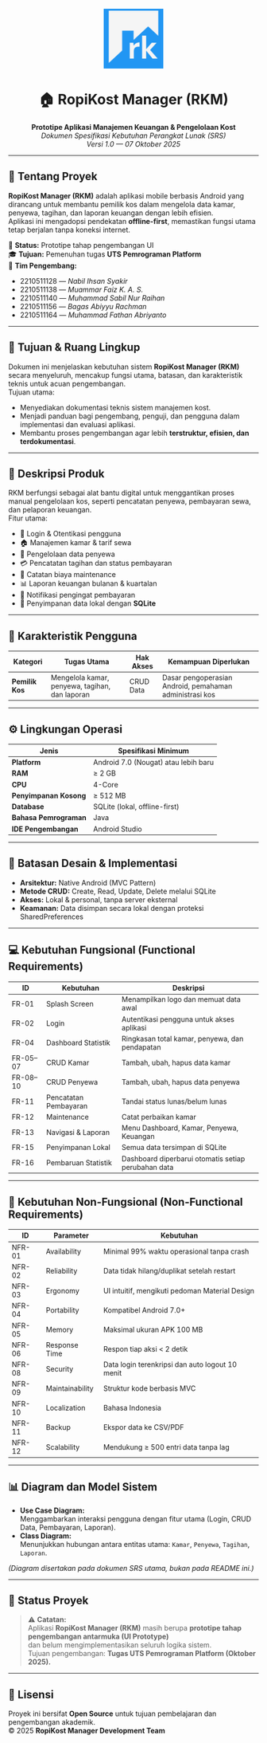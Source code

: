 <p align="center">
  <img src="https://github.com/Thaaan184/RopiKos/blob/master/public/Logo.png?raw=true" alt="RopiKost Logo" width="120"/>
</p>

<h1 align="center">🏠 RopiKost Manager (RKM)</h1>
<p align="center">
  <b>Prototipe Aplikasi Manajemen Keuangan & Pengelolaan Kost</b><br/>
  <i>Dokumen Spesifikasi Kebutuhan Perangkat Lunak (SRS)</i><br/>
  <i>Versi 1.0 — 07 Oktober 2025</i>
</p>

---

## 📘 Tentang Proyek

**RopiKost Manager (RKM)** adalah aplikasi mobile berbasis Android yang dirancang untuk membantu pemilik kos dalam mengelola data kamar, penyewa, tagihan, dan laporan keuangan dengan lebih efisien.  
Aplikasi ini mengadopsi pendekatan **offline-first**, memastikan fungsi utama tetap berjalan tanpa koneksi internet.  

🧩 **Status:** Prototipe tahap pengembangan UI  
🎓 **Tujuan:** Pemenuhan tugas **UTS Pemrograman Platform**  
👥 **Tim Pengembang:**
- 2210511128 — *Nabil Ihsan Syakir*  
- 2210511138 — *Muammar Faiz K. A. S.*  
- 2210511140 — *Muhammad Sabil Nur Raihan*  
- 2210511156 — *Bagas Abiyyu Rachman*  
- 2210511164 — *Muhammad Fathan Abriyanto*  

---

## 🎯 Tujuan & Ruang Lingkup

Dokumen ini menjelaskan kebutuhan sistem **RopiKost Manager (RKM)** secara menyeluruh, mencakup fungsi utama, batasan, dan karakteristik teknis untuk acuan pengembangan.  
Tujuan utama:
- Menyediakan dokumentasi teknis sistem manajemen kost.  
- Menjadi panduan bagi pengembang, penguji, dan pengguna dalam implementasi dan evaluasi aplikasi.  
- Membantu proses pengembangan agar lebih **terstruktur, efisien, dan terdokumentasi**.

---

## 🧠 Deskripsi Produk

RKM berfungsi sebagai alat bantu digital untuk menggantikan proses manual pengelolaan kos, seperti pencatatan penyewa, pembayaran sewa, dan pelaporan keuangan.  
Fitur utama:
- 🔐 Login & Otentikasi pengguna  
- 🏠 Manajemen kamar & tarif sewa  
- 👥 Pengelolaan data penyewa  
- 💳 Pencatatan tagihan dan status pembayaran  
- 🔧 Catatan biaya maintenance  
- 📊 Laporan keuangan bulanan & kuartalan  
- 🔔 Notifikasi pengingat pembayaran  
- 💾 Penyimpanan data lokal dengan **SQLite**

---

## 👥 Karakteristik Pengguna

| Kategori | Tugas Utama | Hak Akses | Kemampuan Diperlukan |
|-----------|-------------|-----------|-----------------------|
| **Pemilik Kos** | Mengelola kamar, penyewa, tagihan, dan laporan | CRUD Data | Dasar pengoperasian Android, pemahaman administrasi kos |

---

## ⚙️ Lingkungan Operasi

| Jenis | Spesifikasi Minimum |
|-------|----------------------|
| **Platform** | Android 7.0 (Nougat) atau lebih baru |
| **RAM** | ≥ 2 GB |
| **CPU** | 4-Core |
| **Penyimpanan Kosong** | ≥ 512 MB |
| **Database** | SQLite (lokal, offline-first) |
| **Bahasa Pemrograman** | Java |
| **IDE Pengembangan** | Android Studio |

---

## 🧩 Batasan Desain & Implementasi

- **Arsitektur:** Native Android (MVC Pattern)  
- **Metode CRUD:** Create, Read, Update, Delete melalui SQLite  
- **Akses:** Lokal & personal, tanpa server eksternal  
- **Keamanan:** Data disimpan secara lokal dengan proteksi SharedPreferences  

---

## 💻 Kebutuhan Fungsional (Functional Requirements)

| ID | Kebutuhan | Deskripsi |
|----|------------|-----------|
| FR-01 | Splash Screen | Menampilkan logo dan memuat data awal |
| FR-02 | Login | Autentikasi pengguna untuk akses aplikasi |
| FR-04 | Dashboard Statistik | Ringkasan total kamar, penyewa, dan pendapatan |
| FR-05–07 | CRUD Kamar | Tambah, ubah, hapus data kamar |
| FR-08–10 | CRUD Penyewa | Tambah, ubah, hapus data penyewa |
| FR-11 | Pencatatan Pembayaran | Tandai status lunas/belum lunas |
| FR-12 | Maintenance | Catat perbaikan kamar |
| FR-13 | Navigasi & Laporan | Menu Dashboard, Kamar, Penyewa, Keuangan |
| FR-15 | Penyimpanan Lokal | Semua data tersimpan di SQLite |
| FR-16 | Pembaruan Statistik | Dashboard diperbarui otomatis setiap perubahan data |

---

## 🧮 Kebutuhan Non-Fungsional (Non-Functional Requirements)

| ID | Parameter | Kebutuhan |
|----|------------|------------|
| NFR-01 | Availability | Minimal 99% waktu operasional tanpa crash |
| NFR-02 | Reliability | Data tidak hilang/duplikat setelah restart |
| NFR-03 | Ergonomy | UI intuitif, mengikuti pedoman Material Design |
| NFR-04 | Portability | Kompatibel Android 7.0+ |
| NFR-05 | Memory | Maksimal ukuran APK 100 MB |
| NFR-06 | Response Time | Respon tiap aksi < 2 detik |
| NFR-08 | Security | Data login terenkripsi dan auto logout 10 menit |
| NFR-09 | Maintainability | Struktur kode berbasis MVC |
| NFR-10 | Localization | Bahasa Indonesia |
| NFR-11 | Backup | Ekspor data ke CSV/PDF |
| NFR-12 | Scalability | Mendukung ≥ 500 entri data tanpa lag |

---

## 📊 Diagram dan Model Sistem

- **Use Case Diagram:**  
  Menggambarkan interaksi pengguna dengan fitur utama (Login, CRUD Data, Pembayaran, Laporan).  
- **Class Diagram:**  
  Menunjukkan hubungan antara entitas utama: `Kamar`, `Penyewa`, `Tagihan`, `Laporan`.  

*(Diagram disertakan pada dokumen SRS utama, bukan pada README ini.)*

---

## 🧱 Status Proyek

> ⚠️ **Catatan:**  
> Aplikasi **RopiKost Manager (RKM)** masih berupa **prototipe tahap pengembangan antarmuka (UI Prototype)**  
> dan belum mengimplementasikan seluruh logika sistem.  
> Tujuan pengembangan: **Tugas UTS Pemrograman Platform (Oktober 2025).**

---

## 🏁 Lisensi
Proyek ini bersifat **Open Source** untuk tujuan pembelajaran dan pengembangan akademik.  
© 2025 **RopiKost Manager Development Team**
